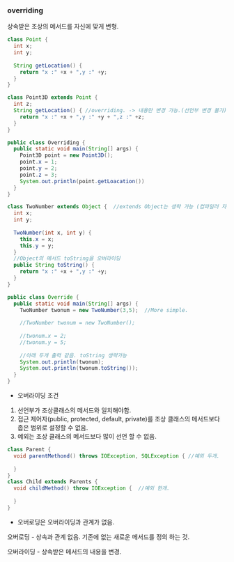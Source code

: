 ### overriding

상속받은 조상의 메서드를 자신에 맞게 변형.

```java
class Point {
  int x;
  int y;
  
  String getLocation() {
    return "x :" +x + ",y :" +y;
  }
}

class Point3D extends Point {
  int z;
  String getLocation() { //overriding. -> 내용만 변경 가능.(선언부 변경 불가)
    return "x :" +x + ",y :" +y + ",z :" +z;
  }
}

public class Overriding {
  public static void main(String[] args) {
    Point3D point = new Point3D();
    point.x = 1;
    point.y = 2;
    point.z = 3;
    System.out.println(point.getLoacation())
  }
}
```





```java
class TwoNumber extends Object {  //extends Object는 생략 가능 (컴파일러 자동 추가)
  int x;
  int y;
  
  TwoNumber(int x, int y) {
    this.x = x;
    this.y = y;
  }
  //Object의 메서드 toString을 오버라이딩
  public String toString() {
    return "x :" +x + ",y :" +y;
  }
}

public class Override {
  public static void main(String[] args) {
    TwoNumber twonum = new TwoNumber(3,5);  //More simple.
    
    //TwoNumber twonum = new TwoNumber();
    
    //twonum.x = 2;
    //twonum.y = 5;
    
    //아래 두개 출력 같음. toString 생략가능
    System.out.println(twonum);
    System.out.println(twonum.toString());
  }
}
```





- 오버라이딩 조건

1. 선언부가 조상클래스의 메서드와 일치해야함.
2. 접근 제어자(public, protected, default, private)를 조상 클래스의 메서드보다 좁은 범위로 설정할 수 없음.
3. 예외는 조상 클래스의 메서드보다 많이 선언 할 수 없음.

```java 
class Parent {
  void parentMethond() throws IOException, SQLException { //예외 두개.
    
  }
}
class Child extends Parents {
  void childMethod() throw IOException {  //예외 한개.
    
  }
}
```





- 오버로딩은 오버라이딩과 관계가 없음.

오버로딩 - 상속과 관계 없음. 기존에 없는 새로운 메서드를 정의 하는 것.

오버라이딩 - 상속받은 메서드의 내용을 변경.
